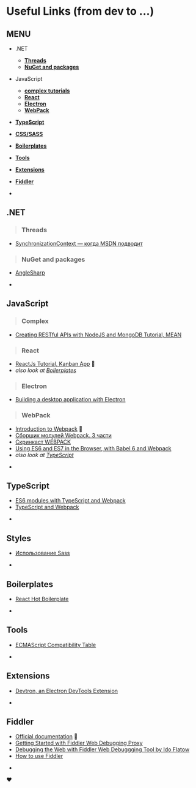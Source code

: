 # Useful Links (from dev to ...)

## MENU
- .NET
  - [**Threads**](#threads)
  - [**NuGet and packages**](#nuget-and-packages)
- JavaScript
  - [**complex tutorials**](#complex)
  - [**React**](#react)
  - [**Electron**](#electron)
  - [**WebPack**](#webpack)
- [**TypeScript**](#typescript)
- [**CSS/SASS**](#styles)
- [**Boilerplates**](#boilerplates)
- [**Tools**](#tools)
- [**Extensions**](#extensions)
- [**Fiddler**](#fiddler)

-

## .NET
> ### Threads

* [SynchronizationContext — когда MSDN подводит](https://habrahabr.ru/post/232169/)

> ### NuGet and packages

* [AngleSharp](https://anglesharp.github.io/)

-

## JavaScript
> ### Complex

* [Creating RESTful APIs with NodeJS and MongoDB Tutorial, MEAN](http://adrianmejia.com/blog/2014/10/01/creating-a-restful-api-tutorial-with-nodejs-and-mongodb/)

> ### React

* [ReactJs Tutorial, Kanban App](http://survivejs.com/react/introduction/) :muscle: 
* *also look at [Boilerplates](#boilerplates)*

> ### Electron

* [Building a desktop application with Electron](https://medium.com/developers-writing/building-a-desktop-application-with-electron-204203eeb658#.7s58d56z5)

> ### WebPack

* [Introduction to Webpack](http://survivejs.com/webpack/introduction/) :muscle: 
* [Сборщик модулей Webpack. 3 части](http://monsterlessons.com/project/lessons/sborshchik-moduliei-webpack-chast-1)
* [Скринкаст WEBPACK](http://learn.javascript.ru/screencast/webpack)
* [Using ES6 and ES7 in the Browser, with Babel 6 and Webpack](http://jamesknelson.com/using-es6-in-the-browser-with-babel-6-and-webpack/)
* *also look at [TypeScript](#typescript)*

-

## TypeScript
* [ES6 modules with TypeScript and Webpack](http://www.jbrantly.com/es6-modules-with-typescript-and-webpack/)
* [TypeScript and Webpack](http://www.jbrantly.com/typescript-and-webpack/)

-

## Styles
* [Использование Sass](http://sass-scss.ru/documentation/ispolzovanie_sass/)

-

## Boilerplates
* [React Hot Boilerplate](https://github.com/gaearon/react-hot-boilerplate)

-

## Tools
* [ECMAScript Compatibility Table](http://kangax.github.io/compat-table/es6/#typescript)

-

## Extensions
* [Devtron, an Electron DevTools Extension](http://electron.atom.io/devtron/)

-

## Fiddler
* [Official documentation](http://docs.telerik.com/fiddler/Configure-Fiddler/Tasks/ConfigureFiddler) :muscle: 
* [Getting Started with Fiddler Web Debugging Proxy](http://www.telerik.com/videos/fiddler/getting-started-with-fiddler-web-debugging-proxy)
* [Debugging the Web with Fiddler Web Debuggging Tool by Ido Flatow](http://www.telerik.com/videos/fiddler/debugging-the-web-with-fiddler-web-debuggging-tool-by-ido-flatow)
* [How to use Fiddler](http://www.asjava.com/tools/fiddler-tutorial-how-to-use-fiddler/)

-
:heart:
